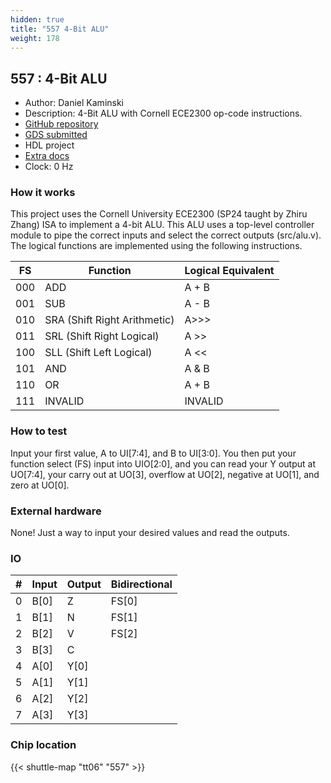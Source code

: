 ```yaml
---
hidden: true
title: "557 4-Bit ALU"
weight: 178
---
```


## 557 : 4-Bit ALU

* Author: Daniel Kaminski
* Description: 4-Bit ALU with Cornell ECE2300 op-code instructions.
* [GitHub repository](https://github.com/dgkaminski/tto6-submission)
* [GDS submitted](https://github.com/dgkaminski/tto6-submission/actions/runs/8746736738)
* HDL project
* [Extra docs]()
* Clock: 0 Hz

<!---

This file is used to generate your project datasheet. Please fill in the information below and delete any unused
sections.

You can also include images in this folder and reference them in the markdown. Each image must be less than
512 kb in size, and the combined size of all images must be less than 1 MB.
-->


### How it works

This project uses the Cornell University ECE2300 (SP24 taught by Zhiru Zhang) ISA to implement a 4-bit ALU. This ALU uses a top-level controller module to pipe the correct inputs and select the correct outputs (src/alu.v). The logical functions are implemented using the following instructions.

| FS | Function | Logical Equivalent |
| ------------- | ------------- | ------------- |
| 000  | ADD  | A + B |
| 001  | SUB  | A - B |
| 010  | SRA (Shift Right Arithmetic) | A>>> |
| 011  | SRL (Shift Right Logical) | A >> |
| 100  | SLL (Shift Left Logical) | A << |
| 101  | AND  | A & B |
| 110  | OR  | A + B |
| 111  | INVALID  | INVALID |

### How to test

Input your first value, A to UI[7:4], and B to UI[3:0]. You then put your function select (FS) input into UIO[2:0], and you can read your Y output at UO[7:4], your carry out at UO[3], overflow at UO[2], negative at UO[1], and zero at UO[0].

### External hardware

None! Just a way to input your desired values and read the outputs.


### IO

| #             | Input    | Output   | Bidirectional   |
| ------------- | -------- | -------- | --------------- |
| 0 | B[0]  | Z  | FS[0]        |
| 1 | B[1]  | N  | FS[1]        |
| 2 | B[2]  | V  | FS[2]        |
| 3 | B[3]  | C  |         |
| 4 | A[0]  | Y[0]  |         |
| 5 | A[1]  | Y[1]  |         |
| 6 | A[2]  | Y[2]  |         |
| 7 | A[3]  | Y[3]  |         |


### Chip location

{{< shuttle-map "tt06" "557" >}}
